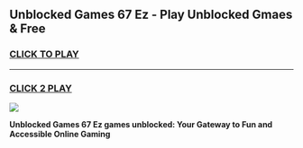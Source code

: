 
## Unblocked Games 67 Ez  - Play Unblocked Gmaes & Free
<h3>
<a href="https://premium.freeplayer.one?title=Unblocked_Games_67_Ez_&ref=19F">CLICK TO PLAY</a></h3>
<hr>

<h3>
<a href="https://premium.freeplayer.one?title=Unblocked_Games_67_Ez_&ref=19F">CLICK 2 PLAY</a>
  
</h3>

<a href="https://premium.freeplayer.one?title=Unblocked_Games_67_Ez_&ref=19F/"><img src="https://clearcache.store/games.png"></a>


**Unblocked Games 67 Ez  games unblocked: Your Gateway to Fun and Accessible Online Gaming**
